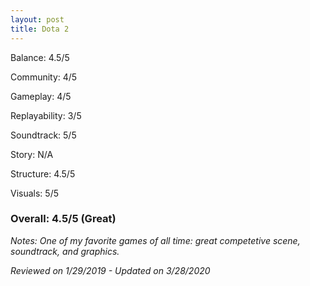 ```yaml
---
layout: post
title: Dota 2
---
```


Balance: 4.5/5

Community: 4/5

Gameplay: 4/5

Replayability: 3/5

Soundtrack: 5/5

Story: N/A

Structure: 4.5/5

Visuals: 5/5

### Overall: 4.5/5 (Great)

*Notes: One of my favorite games of all time: great competetive scene, soundtrack, and graphics.*

*Reviewed on 1/29/2019 - Updated on 3/28/2020*
